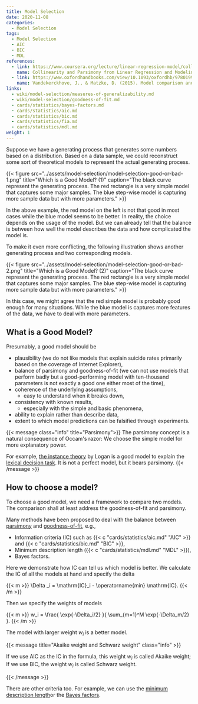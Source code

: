 ```yaml
---
title: Model Selection
date: 2020-11-08
categories:
  - Model Selection
tags:
  - Model Selection
  - AIC
  - BIC
  - MDL
references:
  - link: https://www.coursera.org/lecture/linear-regression-model/collinearity-and-parsimony-ukePA
    name: Collinearity and Parsimony from Linear Regression and Modeling on Coursear
  - link: https://www.oxfordhandbooks.com/view/10.1093/oxfordhb/9780199957996.001.0001/oxfordhb-9780199957996-e-14
    name: Vandekerckhove, J., & Matzke, D. (2015). Model comparison and the principle of parsimony. Oxford Library of Psychology.
links:
  - wiki/model-selection/measures-of-generalizability.md
  - wiki/model-selection/goodness-of-fit.md
  - cards/statistics/bayes-factors.md
  - cards/statistics/aic.md
  - cards/statistics/bic.md
  - cards/statistics/fia.md
  - cards/statistics/mdl.md
weight: 1
---
```



Suppose we have a generating process that generates some numbers based on a distribution. Based on a data sample, we could reconstruct some sort of theoretical models to represent the actual generating process.


{{< figure src="../assets/model-selection/model-selection-good-or-bad-1.png" title="Which is a Good Model?  (1)" caption="The black curve represent the generating process. The red rectangle is a very simple model that captures some major samples. The blue step-wise model is capturing more sample data but with more parameters." >}}

In the above example, the red model on the left is not that good in most cases while the blue model seems to be better. In reality, the choice depends on the usage of the model. But we can already tell that the balance is between how well the model describes the data and how complicated the model is.

To make it even more conflicting, the following illustration shows another generating process and two corresponding models.

{{< figure src="../assets/model-selection/model-selection-good-or-bad-2.png" title="Which is a Good Model? (2)" caption="The black curve represent the generating process. The red rectangle is a very simple model that captures some major samples. The blue step-wise model is capturing more sample data but with more parameters." >}}

In this case, we might agree that the red simple model is probably good enough for many situations. While the blue model is captures more features of the data, we have to deal with more parameters.

## What is a Good Model?

Presumably, a good model should be

- plausibility (we do not like models that explain suicide rates primarily based on the coverage of Internet Explorer),
- balance of parsimony and goodness-of-fit (we can not use models that perform badly but a good-performing model with ten-thousand parameters is not exactly a good one either most of the time),
- coherence of the underlying assumptions,
	- easy to understand when it breaks down,
- consistency with known results,
	- especially with the simple and basic phenomena,
- ability to explain rather than describe data,
- extent to which model predictions can be falsified through experiments.


{{< message class="info" title="Parsimony">}}
The parsimony concept is a natural consequence of Occam's razor: We choose the simple model for more explanatory power.

For example, [the instance theory](http://intelligence.leima.is/bio-intelligence/cognition/instance-theory/) by Logan is a good model to explain the [lexical decision task](http://intelligence.leima.is/bio-intelligence/cognition/lexical-descion-task). It is not a perfect model, but it bears parsimony.
{{< /message >}}


## How to choose a model?


To choose a good model, we need a framework to compare two models. The comparison shall at least address the goodness-of-fit and parsimony.


Many methods have been proposed to deal with the balance between [parsimony](/wiki/model-selection/parsimony-of-models) and [goodness-of-fit](/wiki/model-selection/goodness-of-fit), e.g.,

- Information criteria (IC) such as {{< c "cards/statistics/aic.md" "AIC" >}} and {{< c "cards/statistics/bic.md" "BIC" >}},
- Minimum description length ({{< c "cards/statistics/mdl.md" "MDL" >}}),
- Bayes factors.


Here we demonstrate how IC can tell us which model is better. We calculate the IC of all the models at hand and specify the delta

{{< m >}}
\Delta _i = \mathrm{IC}_i - \operatorname{min} \mathrm{IC}.
{{< /m >}}

Then we specify the weights of models

{{< m >}}
w_i = \frac{ \exp\{-\Delta_i/2\} }{ \sum_{m=1}^M \exp\{-\Delta_m/2\} }.
{{< /m >}}

The model with larger weight $w_i$ is a better model.

{{< message title="Akaike weight and Schwarz weight" class="info" >}}

If we use AIC as the IC in the formula, this weight $w_i$ is called Akaike weight; If we use BIC, the weight $w_i$ is called Schwarz weight.

{{< /message >}}

There are other criteria too. For example, we can use the [minimum description length](/cards/statistics/mdl)or the [Bayes factors](/cards/statistics/bayes-factors).
